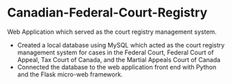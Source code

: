 # Canadian-Federal-Court-Registry
Web Application which served as the court registry management system.

- Created a local database using MySQL which acted as the court registry management system for cases in the Federal Court, Federal Court of Appeal, Tax Court of Canada, and the Martial Appeals Court of Canada
- Connected the database to the web application front end with Python and the Flask micro-web framework. 
